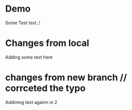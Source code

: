 # Demo

Some Test text..!

# Changes from local

Adding some text here

# changes from new branch  // corrceted the typo
 Addimng text againn in 2



